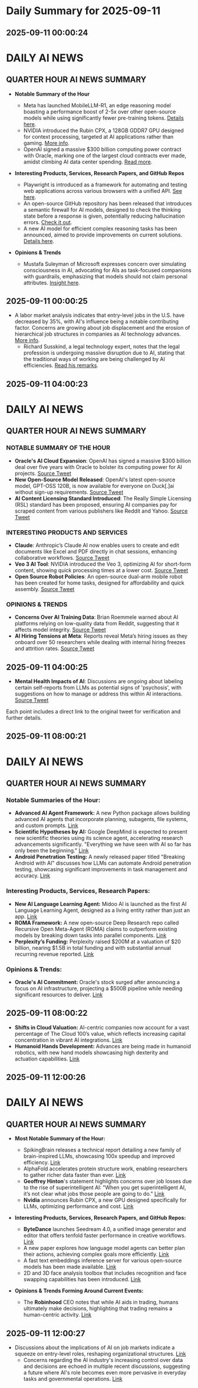 # Daily Summary for 2025-09-11

## 2025-09-11 00:00:24

# DAILY AI NEWS

## QUARTER HOUR AI NEWS SUMMARY

- **Notable Summary of the Hour**  
  - Meta has launched MobileLLM-R1, an edge reasoning model boasting a performance boost of 2-5x over other open-source models while using significantly fewer pre-training tokens. [Details here](https://x.com/i/web/status/1965923821409456516).  
  - NVIDIA introduced the Rubin CPX, a 128GB GDDR7 GPU designed for context processing, targeted at AI applications rather than gaming. [More info](https://x.com/i/web/status/1965918955358531814).
  - OpenAI signed a massive $300 billion computing power contract with Oracle, marking one of the largest cloud contracts ever made, amidst climbing AI data center spending. [Read more](https://x.com/i/web/status/1965879921521352740).

- **Interesting Products, Services, Research Papers, and GitHub Repos**  
  - Playwright is introduced as a framework for automating and testing web applications across various browsers with a unified API. [See here](https://x.com/i/web/status/1965924983504285891).
  - An open-source GitHub repository has been released that introduces a semantic firewall for AI models, designed to check the thinking state before a response is given, potentially reducing hallucination errors. [Check it out](https://x.com/i/web/status/1965907667240526068).
  - A new AI model for efficient complex reasoning tasks has been announced, aimed to provide improvements on current solutions. [Details here](https://x.com/i/web/status/1965909712152428985).

- **Opinions & Trends**  
  - Mustafa Suleyman of Microsoft expresses concern over simulating consciousness in AI, advocating for AIs as task-focused companions with guardrails, emphasizing that models should not claim personal attributes. [Insight here](https://x.com/i/web/status/1965917931461599504).

## 2025-09-11 00:00:25

- A labor market analysis indicates that entry-level jobs in the U.S. have decreased by 35%, with AI's influence being a notable contributing factor. Concerns are growing about job displacement and the erosion of hierarchical job structures in companies as AI technology advances. [More info](https://x.com/i/web/status/1965901792715080051).
  - Richard Susskind, a legal technology expert, notes that the legal profession is undergoing massive disruption due to AI, stating that the traditional ways of working are being challenged by AI efficiencies. [Read his remarks](https://x.com/i/web/status/1965916017840050659).

## 2025-09-11 04:00:23

# DAILY AI NEWS

## QUARTER HOUR AI NEWS SUMMARY

### NOTABLE SUMMARY OF THE HOUR
- **Oracle's AI Cloud Expansion**: OpenAI has signed a massive $300 billion deal over five years with Oracle to bolster its computing power for AI projects. [Source Tweet](https://x.com/i/web/status/1965961430542254485)
- **New Open-Source Model Released**: OpenAI's latest open-source model, GPT-OSS 120B, is now available for everyone on Duck[.]ai without sign-up requirements. [Source Tweet](https://x.com/i/web/status/1965980415522648549)
- **AI Content Licensing Standard Introduced**: The Really Simple Licensing (RSL) standard has been proposed, ensuring AI companies pay for scraped content from various publishers like Reddit and Yahoo. [Source Tweet](https://x.com/i/web/status/1965983454585069616)

### INTERESTING PRODUCTS AND SERVICES
- **Claude**: Anthropic’s Claude AI now enables users to create and edit documents like Excel and PDF directly in chat sessions, enhancing collaborative workflows. [Source Tweet](https://x.com/i/web/status/1965944228279636425)
- **Veo 3 AI Tool**: NVIDIA introduced the Veo 3, optimizing AI for short-form content, showing quick processing times at a lower cost. [Source Tweet](https://x.com/i/web/status/1965928922606133730)
- **Open Source Robot Policies**: An open-source dual-arm mobile robot has been created for home tasks, designed for affordability and quick assembly. [Source Tweet](https://x.com/i/web/status/1965955468565655993)

### OPINIONS & TRENDS
- **Concerns Over AI Training Data**: Brian Roemmele warned about AI platforms relying on low-quality data from Reddit, suggesting that it affects model integrity. [Source Tweet](https://x.com/i/web/status/1965942568191144238)
- **AI Hiring Tensions at Meta**: Reports reveal Meta’s hiring issues as they onboard over 50 researchers while dealing with internal hiring freezes and attrition rates. [Source Tweet](https://x.com/i/web/status/1965930467598684409)

## 2025-09-11 04:00:25

- **Mental Health Impacts of AI**: Discussions are ongoing about labeling certain self-reports from LLMs as potential signs of 'psychosis', with suggestions on how to manage or address this within AI interactions. [Source Tweet](https://x.com/i/web/status/1965968580492874063) 

Each point includes a direct link to the original tweet for verification and further details.

## 2025-09-11 08:00:21

# DAILY AI NEWS

## QUARTER HOUR AI NEWS SUMMARY

### Notable Summaries of the Hour:
- **Advanced AI Agent Framework:** A new Python package allows building advanced AI agents that incorporate planning, subagents, file systems, and custom prompts. [Link](https://x.com/i/web/status/1966046901939110138)  
- **Scientific Hypotheses by AI:** Google DeepMind is expected to present new scientific theories using its science agent, accelerating research advancements significantly. "Everything we have seen with AI so far has only been the beginning." [Link](https://x.com/i/web/status/1966043577798009148)
- **Android Penetration Testing:** A newly released paper titled "Breaking Android with AI" discusses how LLMs can automate Android penetration testing, showcasing significant improvements in task management and accuracy. [Link](https://x.com/i/web/status/1966039255647662094)

### Interesting Products, Services, Research Papers:
- **New AI Language Learning Agent:** Midoo AI is launched as the first AI Language Learning Agent, designed as a living entity rather than just an app. [Link](https://x.com/i/web/status/1966030463916716483)  
- **ROMA Framework:** A new open-source Deep Research repo called Recursive Open Meta-Agent (ROMA) claims to outperform existing models by breaking down tasks into parallel components. [Link](https://x.com/i/web/status/1966001005629190563)
- **Perplexity’s Funding:** Perplexity raised $200M at a valuation of $20 billion, nearing $1.5B in total funding and with substantial annual recurring revenue reported. [Link](https://x.com/i/web/status/1966014567529509177)

### Opinions & Trends:
- **Oracle's AI Commitment:** Oracle's stock surged after announcing a focus on AI infrastructure, projecting a $500B pipeline while needing significant resources to deliver. [Link](https://x.com/i/web/status/1966015491933139331)

## 2025-09-11 08:00:22

- **Shifts in Cloud Valuation:** AI-centric companies now account for a vast percentage of The Cloud 100’s value, which reflects increasing capital concentration in vibrant AI integrations. [Link](https://x.com/i/web/status/1965997076778570219)  
- **Humanoid Hands Development:** Advances are being made in humanoid robotics, with new hand models showcasing high dexterity and actuation capabilities. [Link](https://x.com/i/web/status/1966011437697957903)

## 2025-09-11 12:00:26

# DAILY AI NEWS

## QUARTER HOUR AI NEWS SUMMARY

- **Most Notable Summary of the Hour:**  
  - SpikingBrain releases a technical report detailing a new family of brain-inspired LLMs, showcasing 100x speedup and improved efficiency. [Link](https://x.com/i/web/status/1966104686915662198)  
  - AlphaFold accelerates protein structure work, enabling researchers to gather richer data faster than ever. [Link](https://x.com/i/web/status/1966107455118541304)  
  - **Geoffrey Hinton**'s statement highlights concerns over job losses due to the rise of superintelligent AI: "When you get superintelligent AI, it’s not clear what jobs those people are going to do." [Link](https://x.com/i/web/status/1966076752494735509)  
  - **Nvidia** announces Rubin CPX, a new GPU designed specifically for LLMs, optimizing performance and cost. [Link](https://x.com/i/web/status/1966059635170763153)  

- **Interesting Products, Services, Research Papers, and GitHub Repos:**  
  - **ByteDance** launches Seedream 4.0, a unified image generator and editor that offers tenfold faster performance in creative workflows. [Link](https://x.com/i/web/status/1966070362556260611)  
  - A new paper explores how language model agents can better plan their actions, achieving complex goals more efficiently. [Link](https://x.com/i/web/status/1966073732713034119)  
  - A fast text embeddings inference server for various open-source models has been made available. [Link](https://x.com/i/web/status/1966092581370036608)  
  - 2D and 3D face analysis toolbox that includes recognition and face swapping capabilities has been introduced. [Link](https://x.com/i/web/status/1966107804625674315)  

- **Opinions & Trends Forming Around Current Events:**  
  - The **Robinhood** CEO notes that while AI aids in trading, humans ultimately make decisions, highlighting that trading remains a human-centric activity. [Link](https://x.com/i/web/status/1966074930015174743)

## 2025-09-11 12:00:27

- Discussions about the implications of AI on job markets indicate a squeeze on entry-level roles, reshaping organizational structures. [Link](https://x.com/i/web/status/1966062372025459110)  
  - Concerns regarding the AI industry's increasing control over data and decisions are echoed in multiple recent discussions, suggesting a future where AI's role becomes even more pervasive in everyday tasks and governmental operations. [Link](https://x.com/i/web/status/1966082535538176338)

